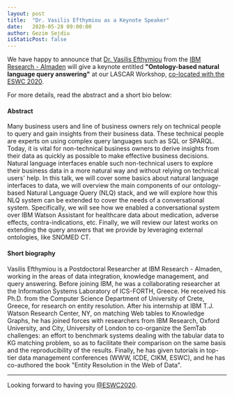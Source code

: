 ```yaml
---
layout: post
title:  "Dr. Vasilis Efthymiou as a Keynote Speaker"
date:   2020-05-28 09:00:00
author: Gezim Sejdiu
isStaticPost: false
---
```

We have happy to announce that [Dr. Vasilis Efthymiou](https://sites.google.com/site/vefthym/) from the [IBM Research - Almaden](http://www.research.ibm.com/labs/almaden/) will give a keynote entitled **"Ontology-based natural language query answering"** at our LASCAR Workshop, [co-located with the ESWC 2020](https://2020.eswc-conferences.org/workshops-tutorials/). 

For more details, read the abstract and a short bio below:

#### Abstract
Many business users and line of business owners rely on technical people to query and gain insights from their business data. These technical people are experts on using complex query languages such as SQL or SPARQL. Today, it is vital for non-technical business owners to derive insights from their data as quickly as possible to make effective business decisions. Natural language interfaces enable such non-technical users to explore their business data in a more natural way and without relying on technical users' help.
In this talk, we will cover some basics about natural language interfaces to data, we will overview the main components of our ontology-based Natural Language Query (NLQ) stack, and we will explore how this NLQ system can be extended to cover the needs of a conversational system. Specifically, we will see how we enabled a conversational system over IBM Watson Assistant for healthcare data about medication, adverse effects, contra-indications, etc. Finally, we will review our latest works on extending the query answers that we provide by leveraging external ontologies, like SNOMED CT. 

#### Short biography
Vasilis Efthymiou is a Postdoctoral Researcher at IBM Research - Almaden, working in the areas of data integration, knowledge management, and query answering. Before joining IBM, he was a collaborating researcher at the Information Systems Laboratory of ICS-FORTH, Greece. He received his Ph.D. from the Computer Science Department of University of Crete, Greece, for research on entity resolution. After his internship at IBM T.J. Watson Research Center, NY, on matching Web tables to Knowledge Graphs, he has joined forces with researchers from IBM Research, Oxford University, and City, University of London to co-organize the SemTab challenges: an effort to benchmark systems dealing with the tabular data to KG matching problem, so as to facilitate their comparison on the same basis and the reproducibility of the results. Finally, he has given tutorials in top-tier data management conferences (WWW, ICDE, CIKM, ESWC), and he has co-authored the book "Entity Resolution in the Web of Data". 

----

Looking forward to having you [@ESWC2020](https://2020.eswc-conferences.org/).